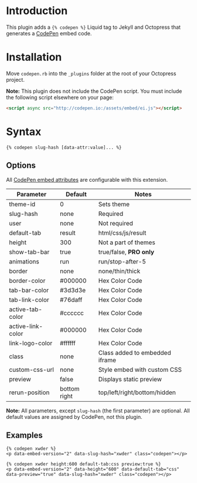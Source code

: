 # Introduction

This plugin adds a `{% codepen %}` Liquid tag to Jekyll and Octopress that generates a [CodePen](http://codepen.io) embed code.

# Installation

Move `codepen.rb` into the `_plugins` folder at the root of your Octopress project.

**Note:** This plugin does not include the CodePen script. You must include the following script elsewhere on your page:

```html
<script async src="http://codepen.io:/assets/embed/ei.js"></script>
```

# Syntax

```liquid
{% codepen slug-hash [data-attr:value]... %}
```

## Options

All [CodePen embed attributes](https://blog.codepen.io/documentation/features/embedded-pens/) are configurable with this extension.

Parameter         | Default      | Notes                         
------------------|--------------|-------------------------------
theme-id          | 0            | Sets theme                    
slug-hash         | none         | Required                      
user              | none         | Not required                  
default-tab       | result       | html/css/js/result            
height            | 300          | Not a part of themes          
show-tab-bar      | true         | true/false, **PRO only**      
animations        | run          | run/stop-after-5              
border            | none         | none/thin/thick               
border-color      | #000000      | Hex Color Code                
tab-bar-color     | #3d3d3e      | Hex Color Code                
tab-link-color    | #76daff      | Hex Color Code                
active-tab-color  | #cccccc      | Hex Color Code                
active-link-color | #000000      | Hex Color Code                
link-logo-color   | #ffffff      | Hex Color Code                
class             | none         | Class added to embedded iframe
custom-css-url    | none         | Style embed with custom CSS   
preview           | false        | Displays static preview       
rerun-position    | bottom right | top/left/right/bottom/hidden  

**Note:** All parameters, except `slug-hash` (the first parameter) are optional. All default values are assigned by CodePen, not this plugin.

## Examples

```
{% codepen xwder %}
<p data-embed-version="2" data-slug-hash="xwder" class="codepen"></p>
```

```
{% codepen xwder height:600 default-tab:css preview:true %}
<p data-embed-version="2" data-height="600" data-default-tab="css" data-preview="true" data-slug-hash="xwder" class="codepen"></p>
```
